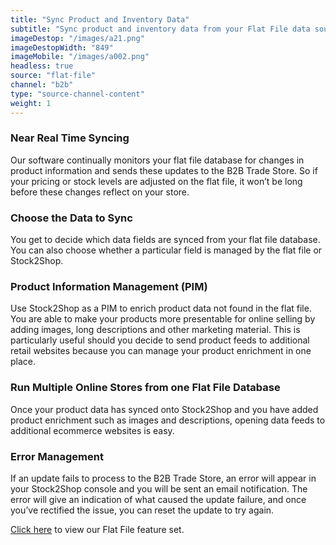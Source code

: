 ```yaml
---
title: "Sync Product and Inventory Data"
subtitle: "Sync product and inventory data from your Flat File data source to the B2B Trade Store."
imageDestop: "/images/a21.png"
imageDestopWidth: "849"
imageMobile: "/images/a002.png"
headless: true
source: "flat-file"
channel: "b2b"
type: "source-channel-content"
weight: 1
---
```


### Near Real Time Syncing
Our software continually monitors your flat file database for changes in product information and sends these updates to the B2B Trade Store. So if your pricing or stock levels are adjusted on the flat file, it won’t be long before these changes reflect on your store.

### Choose the Data to Sync
You get to decide which data fields are synced from your flat file database. You can also choose whether a particular field is managed by the flat file or Stock2Shop.

### Product Information Management (PIM)
Use Stock2Shop as a PIM to enrich product data not found in the flat file. You are able to make your products more presentable for online selling by adding images, long descriptions and other marketing material. This is particularly useful should you decide to send product feeds to additional retail websites because you can manage your product enrichment in one place.

### Run Multiple Online Stores from one Flat File Database
Once your product data has synced onto Stock2Shop and you have added product enrichment such as images and descriptions, opening data feeds to additional ecommerce websites is easy.

### Error Management
If an update fails to process to the B2B Trade Store, an error will appear in your Stock2Shop console and you will be sent an email notification. The error will give an indication of what caused the update failure, and once you’ve rectified the issue, you can reset the update to try again.

[Click here](/help/features/flat-file/ "Flat File Features") to view our Flat File feature set.